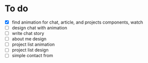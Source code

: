 # To do

-[x] find animation for chat, article, and projects components, watch
-[ ] design chat with animation
-[ ] write chat story
-[ ] about me design
-[ ] project list animation 
-[ ] project list design
-[ ] simple contact from